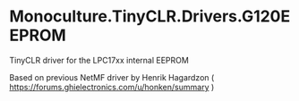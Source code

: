 # Monoculture.TinyCLR.Drivers.G120EEPROM

TinyCLR driver for the LPC17xx internal EEPROM

Based on previous NetMF driver by Henrik Hagardzon ( https://forums.ghielectronics.com/u/honken/summary )
